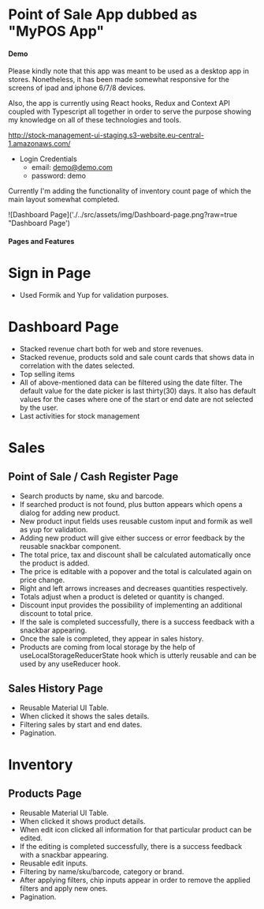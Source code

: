 # Point of Sale App dubbed as "MyPOS App"

#### Demo 
Please kindly note that this app was meant to be used as a desktop app in stores. Nonetheless, it has been made somewhat responsive for the screens of ipad and iphone 6/7/8 devices.

Also, the app is currently using React hooks, Redux and Context API coupled with Typescript all together in order to serve the purpose showing my knowledge on all of these technologies and tools.

http://stock-management-ui-staging.s3-website.eu-central-1.amazonaws.com/

- Login Credentials 
  - email: demo@demo.com
  - password: demo

Currently I'm adding the functionality of inventory count page of which the main layout somewhat completed.

![Dashboard Page]('./../src/assets/img/Dashboard-page.png?raw=true "Dashboard Page')

#### Pages and Features

# Sign in Page
  - Used Formik and Yup for validation purposes.
  
# Dashboard Page
  - Stacked revenue chart both for web and store revenues.
  - Stacked revenue, products sold and sale count cards that shows data in correlation with the dates selected.
  - Top selling items 
  - All of above-mentioned data can be filtered using the date filter. The default value for the date picker is last thirty(30) days. It also has default values for the cases where one of the start or end date are not selected by the user.
  - Last activities for stock management 
  
# Sales 
## Point of Sale / Cash Register Page
  - Search products by name, sku and barcode.
  - If searched product is not found, plus button appears which opens a dialog for adding new product.
  - New product input fields uses reusable custom input and formik as well as yup for validation.
  - Adding new product will give either success or error feedback by the reusable snackbar component.
  - The total price, tax and discount shall be calculated automatically once the product is added.
  - The price is editable with a popover and the total is calculated again on price change. 
  - Right and left arrows increases and decreases quantities respectively.
  - Totals adjust when a product is deleted or quantity is changed.
  - Discount input provides the possibility of implementing an additional discount to total price.
  - If the sale is completed successfully, there is a success feedback with a snackbar appearing.
  - Once the sale is completed, they appear in sales history. 
  - Products are coming from local storage by the help of useLocalStorageReducerState hook which is utterly reusable and can be used by any useReducer hook. 

## Sales History Page
  - Reusable Material UI Table.
  - When clicked it shows the sales details.
  - Filtering sales by start and end dates.
  - Pagination.

# Inventory
## Products Page
  - Reusable Material UI Table.
  - When clicked it shows product details.
  - When edit icon clicked all information for that particular product can be edited.
  - If the editing is completed successfully, there is a success feedback with a snackbar appearing.
  - Reusable edit inputs.
  - Filtering by name/sku/barcode, category or brand.
  - After applying filters, chip inputs appear in order to remove the applied filters and apply new ones.
  - Pagination.
